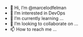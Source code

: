 - 👋 Hi, I’m @marcelodfelman
- 👀 I’m interested in DevOps
- 🌱 I’m currently learning ...
- 💞️ I’m looking to collaborate on ...
- 📫 How to reach me ...

<!---
marcelodfelman/marcelodfelman is a ✨ special ✨ repository because its `README.md` (this file) appears on your GitHub profile.
You can click the Preview link to take a look at your changes.
--->
